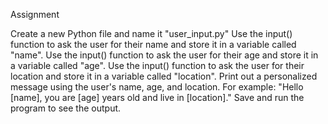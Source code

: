 Assignment

Create a new Python file and name it "user_input.py" 
Use the input() function to ask the user for their name and store it in a variable called "name". 
Use the input() function to ask the user for their age and store it in a variable called "age". 
Use the input() function to ask the user for their location and store it in a variable called "location". 
Print out a personalized message using the user's name, age, and location. For example: "Hello [name], you are [age] years old and live in [location]." 
Save and run the program to see the output.

